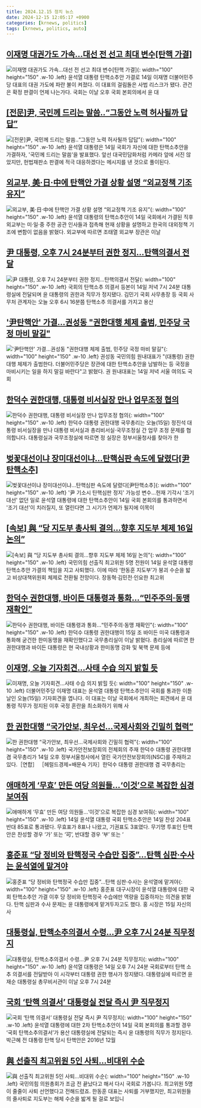 ```yaml
---
title: 2024.12.15 정치 뉴스
date: 2024-12-15 12:05:17 +0900
categories: [krnews, politics]
tags: [krnews, politics, auto]
---
```

## [이재명 대권가도 가속…대선 전 선고 최대 변수[탄핵 가결]](https://n.news.naver.com/mnews/article/421/0007968110)

![이재명 대권가도 가속…대선 전 선고 최대 변수[탄핵 가결]](https://mimgnews.pstatic.net/image/origin/421/2024/12/14/7968110.jpg?type=nf220_150){: width="100" height="150" .w-10 .left}
윤석열 대통령 탄핵소추안 가결로 14일 이재명 더불어민주당 대표의 대권 가도에 파란 불이 켜졌다. 이 대표의 걸림돌은 사법 리스크가 됐다. 관건은 확정 판결이 언제 나는가다. 국회는 이날 오후 국회 본회의에서 윤 대

## [[전문]尹, 국민께 드리는 말씀..“그동안 노력 허사될까 답답”](https://n.news.naver.com/mnews/article/030/0003267782)

![[전문]尹, 국민께 드리는 말씀..“그동안 노력 허사될까 답답”](https://mimgnews.pstatic.net/image/origin/030/2024/12/14/3267782.jpg?type=nf220_150){: width="100" height="150" .w-10 .left}
윤석열 대통령은 14일 국회가 자신에 대한 탄핵소추안을 가결하자, '국민께 드리는 말씀'을 발표했다. 앞선 대국민담화처럼 카메라 앞에 서진 않았지만, 헌법재판소 판결에 적극 대응하겠다는 메시지를 낸 것으로 풀이된다.

## [외교부, 美·日·中에 탄핵안 가결 상황 설명 “외교정책 기조 유지”](https://n.news.naver.com/mnews/article/020/0003604179)

![외교부, 美·日·中에 탄핵안 가결 상황 설명 “외교정책 기조 유지”](https://mimgnews.pstatic.net/image/origin/020/2024/12/14/3604179.jpg?type=nf220_150){: width="100" height="150" .w-10 .left}
윤석열 대통령의 탄핵소추안이 14일 국회에서 가결된 직후 외교부는 미·일·중 주한 공관 인사들과 접촉해 현재 상황을 설명하고 한국의 대외정책 기조에 변함이 없음을 밝혔다. 외교부에 따르면 조태열 외교부 장관은 이날

## [尹 대통령, 오후 7시 24분부터 권한 정지…탄핵의결서 전달](https://n.news.naver.com/mnews/article/656/0000114765)

![尹 대통령, 오후 7시 24분부터 권한 정지…탄핵의결서 전달](https://mimgnews.pstatic.net/image/origin/656/2024/12/14/114765.jpg?type=nf220_150){: width="100" height="150" .w-10 .left}
국회의 탄핵소추 의결서 등본이 14일 저녁 7시 24분 대통령실에 전달되며 윤 대통령의 권한과 직무가 정지됐다. 김민기 국회 사무총장 등 국회 사무처 관계자는 오늘 오후 6시 16분쯤 탄핵소추 의결서를 가지고 용산

## ['尹탄핵안' 가결…권성동 "권한대행 체제 출범, 민주당 국정 마비 말길"](https://n.news.naver.com/mnews/article/008/0005128625)

!['尹탄핵안' 가결…권성동 "권한대행 체제 출범, 민주당 국정 마비 말길"](https://mimgnews.pstatic.net/image/origin/008/2024/12/14/5128625.jpg?type=nf220_150){: width="100" height="150" .w-10 .left}
권성동 국민의힘 원내대표가 "(대통령) 권한대행 체제가 출범한다. 더불어민주당은 장관에 대한 탄핵소추안을 남발하는 등 국정을 마비시키는 일을 하지 말길 바란다"고 밝혔다. 권 원내대표는 14일 저녁 서울 여의도 국회

## [한덕수 권한대행, 대통령 비서실장 만나 업무조정 협의](https://n.news.naver.com/mnews/article/057/0001860649)

![한덕수 권한대행, 대통령 비서실장 만나 업무조정 협의](https://mimgnews.pstatic.net/image/origin/057/2024/12/15/1860649.jpg?type=nf220_150){: width="100" height="150" .w-10 .left}
한덕수 대통령 권한대행 국무총리는 오늘(15일) 정진석 대통령 비서실장을 만나 대통령 비서실과 총리비서실·국무조정실 간 업무 조정 문제를 협의합니다. 대통령실과 국무조정실에 따르면 정 실장은 정부서울청사를 찾아가 한

## [벚꽃대선이냐 장미대선이냐…탄핵심판 속도에 달렸다[尹탄핵소추]](https://n.news.naver.com/mnews/article/001/0015105844)

![벚꽃대선이냐 장미대선이냐…탄핵심판 속도에 달렸다[尹탄핵소추]](https://mimgnews.pstatic.net/image/origin/001/2024/12/14/15105844.jpg?type=nf220_150){: width="100" height="150" .w-10 .left}
'尹 기소시 탄핵심판 정지' 가능성 변수…헌재 기각시 '조기 대선' 없던 일로 윤석열 대통령에 대한 탄핵소추안이 14일 국회 본회의를 통과하면서 '조기 대선'이 치러질지, 또 열린다면 그 시기가 언제가 될지에 이목이

## [[속보] 與 “당 지도부 총사퇴 결의…향후 지도부 체제 16일 논의”](https://n.news.naver.com/mnews/article/009/0005413743)

![[속보] 與 “당 지도부 총사퇴 결의…향후 지도부 체제 16일 논의”](https://mimgnews.pstatic.net/image/origin/009/2024/12/14/5413743.jpg?type=nf220_150){: width="100" height="150" .w-10 .left}
국민의힘 선출직 최고위원 5명 전원이 14일 윤석열 대통령 탄핵소추안 가결의 책임을 지고 사퇴했다. 이에 따라 ‘한동훈 지도부’가 붕괴 수순을 밟고 비상대책위원회 체제로 전환될 전망이다. 장동혁·김민전·인요한 최고위

## [한덕수 권한대행, 바이든 대통령과 통화…“민주주의·동맹 재확인”](https://n.news.naver.com/mnews/article/020/0003604189)

![한덕수 권한대행, 바이든 대통령과 통화…“민주주의·동맹 재확인”](https://mimgnews.pstatic.net/image/origin/020/2024/12/15/3604189.jpg?type=nf220_150){: width="100" height="150" .w-10 .left}
한덕수 대통령 권한대행이 15일 조 바이든 미국 대통령과 통화해 굳건한 한미동맹을 재확인했다고 국무총리실이 이날 밝혔다. 총리실에 따르면 한 권한대행과 바이든 대통령은 현 국내상황과 한미동맹 강화 및 북핵 문제 등에

## [이재명, 오늘 기자회견…사태 수습 의지 밝힐 듯](https://n.news.naver.com/mnews/article/057/0001860616)

![이재명, 오늘 기자회견…사태 수습 의지 밝힐 듯](https://mimgnews.pstatic.net/image/origin/057/2024/12/15/1860616.jpg?type=nf220_150){: width="100" height="150" .w-10 .left}
더불어민주당 이재명 대표는 윤석열 대통령 탄핵소추안이 국회를 통과한 이튿날인 오늘(15일) 기자회견을 엽니다. 이 대표는 이날 국회에서 개최하는 회견에서 윤 대통령 직무가 정지된 이후 국정 혼란을 최소화하기 위해 사

## [한 권한대행 “국가안보, 최우선…국제사회와 긴밀히 협력”](https://n.news.naver.com/mnews/article/016/0002402453)

![한 권한대행 “국가안보, 최우선…국제사회와 긴밀히 협력”](https://mimgnews.pstatic.net/image/origin/016/2024/12/14/2402453.jpg?type=nf220_150){: width="100" height="150" .w-10 .left}
국가안전보장회의 전체회의 주재 한덕수 대통령 권한대행 겸 국무총리가 14일 오후 정부서울청사에서 열린 국가안전보장회의(NSC)를 주재하고 있다.［연합］ ［헤럴드경제=배문숙 기자］한덕수 대통령 권한대행 겸 국무총리는

## [애매하게 ‘무효’ 만든 여당 의원들...‘이것’으로 복잡한 심경 보여줘](https://n.news.naver.com/mnews/article/009/0005413701)

![애매하게 ‘무효’ 만든 여당 의원들...‘이것’으로 복잡한 심경 보여줘](https://mimgnews.pstatic.net/image/origin/009/2024/12/14/5413701.jpg?type=nf220_150){: width="100" height="150" .w-10 .left}
14일 윤석열 대통령 국회 탄핵소추안은 14일 찬성 204표 반대 85표로 통과됐다. 무효표가 8표나 나왔고, 기권표도 3표였다. 무기명 투표인 탄핵안은 찬성할 경우 ‘가’ 또는 ‘可’, 반대할 경우 ‘부’ 또는 ‘

## [홍준표 “당 정비와 탄핵정국 수습만 집중”…탄핵 심판·수사는 윤석열에 맡겨야](https://n.news.naver.com/mnews/article/032/0003339292)

![홍준표 “당 정비와 탄핵정국 수습만 집중”…탄핵 심판·수사는 윤석열에 맡겨야](https://mimgnews.pstatic.net/image/origin/032/2024/12/15/3339292.jpg?type=nf220_150){: width="100" height="150" .w-10 .left}
홍준표 대구시장이 윤석열 대통령에 대한 국회 탄핵소추안 가결 이후 당 정비와 탄핵정국 수습에만 역량을 집중하자는 의견을 밝혔다. 탄핵 심판과 수사 문제는 윤 대통령에게 맡겨두자고도 했다. 홍 시장은 15일 자신의 사

## [대통령실, 탄핵소추의결서 수령…尹 오후 7시 24분 직무정지](https://n.news.naver.com/mnews/article/421/0007968432)

![대통령실, 탄핵소추의결서 수령…尹 오후 7시 24분 직무정지](https://mimgnews.pstatic.net/image/origin/421/2024/12/14/7968432.jpg?type=nf220_150){: width="100" height="150" .w-10 .left}
윤석열 대통령은 14일 오후 7시 24분 국회로부터 탄핵 소추 의결서를 전달받아 이 시각부터 대통령 권한 행사가 정지됐다. 대통령실에 따르면 윤재순 대통령실 총무비서관이 이날 오후 7시 24분

## [국회 ‘탄핵 의결서’ 대통령실 전달 즉시 尹 직무정지](https://n.news.naver.com/mnews/article/020/0003604102)

![국회 ‘탄핵 의결서’ 대통령실 전달 즉시 尹 직무정지](https://mimgnews.pstatic.net/image/origin/020/2024/12/14/3604102.jpg?type=nf220_150){: width="100" height="150" .w-10 .left}
윤석열 대통령에 대한 2차 탄핵소추안이 14일 국회 본회의를 통과할 경우 ‘국회 탄핵소추의결서’가 용산 대통령실에 전달되는 즉시 윤 대통령의 직무가 정지된다. 박근혜 전 대통령 탄핵 당시 탄핵안은 2016년 12월

## [與 선출직 최고위원 5인 사퇴…비대위 수순](https://n.news.naver.com/mnews/article/449/0000294065)

![與 선출직 최고위원 5인 사퇴…비대위 수순](https://mimgnews.pstatic.net/image/origin/449/2024/12/14/294065.jpg?type=nf220_150){: width="100" height="150" .w-10 .left}
국민의힘 의원총회가 조금 전 끝났다고 해서 다시 국회로 가봅니다. 최고위원 5명이 줄줄이 사퇴 선언했다고 전해드렸죠. 한동훈 대표는 사퇴를 거부했지만, 최고위원들의 줄사퇴로 지도부는 해체 수순을 밟게 될 걸로 보입니

